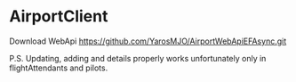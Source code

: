 # AirportClient

Download WebApi https://github.com/YarosMJO/AirportWebApiEFAsync.git

P.S. Updating, adding and details properly works unfortunately only in flightAttendants and pilots. 
